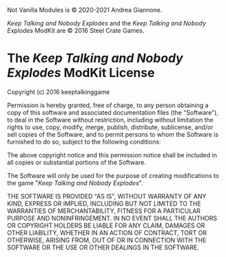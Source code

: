 Not Vanilla Modules is © 2020-2021 Andrea Giannone.

_Keep Talking and Nobody Explodes_ and the _Keep Talking and Nobody Explodes_ ModKit are © 2016 Steel Crate Games.

# The _Keep Talking and Nobody Explodes_ ModKit License

Copyright (c) 2016 keeptalkinggame

Permission is hereby granted, free of charge, to any person obtaining a copy
of this software and associated documentation files (the "Software"), to deal
in the Software without restriction, including without limitation the rights
to use, copy, modify, merge, publish, distribute, sublicense, and/or sell
copies of the Software, and to permit persons to whom the Software is
furnished to do so, subject to the following conditions:

The above copyright notice and this permission notice shall be included in all
copies or substantial portions of the Software.

The Software will only be used for the purpose of creating modifications to the
game "_Keep Talking and Nobody Explodes_".

THE SOFTWARE IS PROVIDED "AS IS", WITHOUT WARRANTY OF ANY KIND, EXPRESS OR
IMPLIED, INCLUDING BUT NOT LIMITED TO THE WARRANTIES OF MERCHANTABILITY,
FITNESS FOR A PARTICULAR PURPOSE AND NONINFRINGEMENT. IN NO EVENT SHALL THE
AUTHORS OR COPYRIGHT HOLDERS BE LIABLE FOR ANY CLAIM, DAMAGES OR OTHER
LIABILITY, WHETHER IN AN ACTION OF CONTRACT, TORT OR OTHERWISE, ARISING FROM,
OUT OF OR IN CONNECTION WITH THE SOFTWARE OR THE USE OR OTHER DEALINGS IN THE
SOFTWARE.
